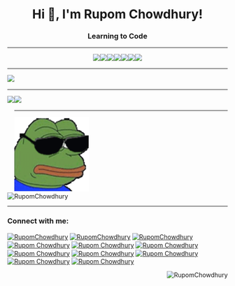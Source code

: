 <h1 align="center">Hi 👋, I'm Rupom Chowdhury!</h1>
<h3 align="center">Learning to Code</h3>

---

<p align="center">
<a><img src="https://badgen.net/badge/icon/windows?icon=windows&label" /></a><a><img src="https://badgen.net/github/status/micromatch/micromatch/4.0.1" /></a><a><img src="https://badgen.net/badge/icon/atom?icon=atom&label" /></a><a><img src="https://badgen.net/badge/icon/git?icon=git&label" /></a><a><img src="https://badgen.net/github/dependabot/ubuntu/yaru" /></a><a><img src="https://badgen.net/badge/code%20style/standard/f2a" /></a><a><img src="https://badgen.net/badge/icon/firefox?icon=firefox&label" /></a> 
</p> <!-- © RupomChowdhury -->

---

<a href="https://github.com/ryo-ma/github-profile-trophy">
  <img width=853 src="https://github-profile-trophy.vercel.app/?username=RupomChowdhury&column=7"/>
</a>

---


<div>
<img height="165" align="left" src="https://github-readme-stats.vercel.app/api?username=RupomChowdhury&count_private=true&include_all_commits=true" />
  <img height="165" src="https://github-readme-stats.vercel.app/api/top-langs/?username=RupomChowdhury&layout=compact" />
</div> <!-- © RupomChowdhury -->

---

<div>
<div>
<img height="170"; margin-right: 2; src="https://github.com/RupomChowdhury/RupomChowdhury/blob/main/prev3.gif" />
</div>
<div>
<img height="198" src="https://github-readme-streak-stats.herokuapp.com/?user=RupomChowdhury&" alt="RupomChowdhury" />
<!-- <img height="170" src="https://github.com/RupomChowdhury/RupomChowdhury/blob/main/tenor.gif" /> -->
</div>
</div>

---

<h3 align="left">Connect with me:</h3>
<p align="left">
<a href="mailto:web.rupom@gmail.com" target="blank"><img align="center" src="https://cdn.jsdelivr.net/npm/simple-icons@3.0.1/icons/gmail.svg" alt="RupomChowdhury" height="30" width="40" /></a>
<a href="https://www.facebook.com/web.rupom" target="blank"><img align="center" src="https://cdn.jsdelivr.net/npm/simple-icons@3.0.1/icons/facebook.svg" alt="RupomChowdhury" height="30" width="40" /></a>
<a href="https://www.reddit.com/user/RupomChowdhury" target="blank"><img align="center" src="https://cdn.jsdelivr.net/npm/simple-icons@3.0.1/icons/reddit.svg" alt="RupomChowdhury" height="30" width="40" /></a>
<a href="https://linkedin.com/in/md-shahin-akhtar-rupom" target="blank"><img align="center" src="https://cdn.jsdelivr.net/npm/simple-icons@3.0.1/icons/linkedin.svg" alt="Rupom Chowdhury" height="30" width="40" /></a>
<a href="https://twitter.com/web_rupom" target="blank"><img align="center" src="https://cdn.jsdelivr.net/npm/simple-icons@3.0.1/icons/twitter.svg" alt="Rupom Chowdhury" height="30" width="40" /></a> <!-- © RupomChowdhury -->
<a href="https://instagram.com/web.rupom" target="blank"><img align="center" src="https://cdn.jsdelivr.net/npm/simple-icons@3.0.1/icons/instagram.svg" alt="Rupom Chowdhury" height="30" width="40" /></a>
<a href="https://codepen.io/RupomChowdhury" target="blank"><img align="center" src="https://cdn.jsdelivr.net/npm/simple-icons@3.0.1/icons/codepen.svg" alt="Rupom Chowdhury" height="30" width="40" /></a>
<a href="https://dev.to/RupomChowdhury" target="blank"><img align="center" src="https://cdn.jsdelivr.net/npm/simple-icons@3.0.1/icons/dev-dot-to.svg" alt="Rupom Chowdhury" height="30" width="40" /></a> <!-- © RupomChowdhury -->
<a href="https://stackoverflow.com/users/14770061" target="blank"><img align="center" src="https://cdn.jsdelivr.net/npm/simple-icons@3.0.1/icons/stackoverflow.svg" alt="Rupom Chowdhury" height="30" width="40" /></a>
<a href="https://codesandbox.com/RupomChowdhury" target="blank"><img align="center" src="https://cdn.jsdelivr.net/npm/simple-icons@3.0.1/icons/codesandbox.svg" alt="Rupom Chowdhury" height="30" width="40" /></a>
<a href="https://medium.com/@web.rupom" target="blank"><img align="center" src="https://cdn.jsdelivr.net/npm/simple-icons@3.0.1/icons/medium.svg" alt="Rupom Chowdhury" height="30" width="40" /></a>
</p>
<!-- <p align="right"> <img src="https://komarev.com/ghpvc/?username=RupomChowdhury" alt="RupomChowdhury" /> </p> -->
<p align="right"> <img src="https://hits.seeyoufarm.com/api/count/incr/badge.svg?url=https://github.com/RupomChowdhury/&title=Profile%20Views" alt="RupomChowdhury" /> </p> 
<!-- © RupomChowdhury -->
